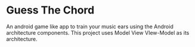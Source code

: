 # Guess The Chord
An android game like app to train your music ears using the Android architecture components. This project uses Model View VIew-Model as its architecture.

